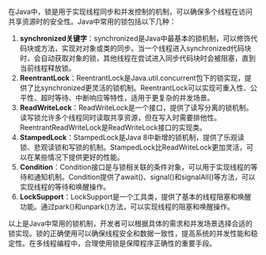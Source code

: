 在Java中，锁是用于实现线程同步和并发控制的机制，可以确保多个线程在访问共享资源时的安全性。Java中常用的锁包括以下几种：

1. **synchronized关键字**：synchronized是Java中最基本的锁机制，可以修饰代码块或方法，实现对对象或类的同步。当一个线程进入synchronized代码块时，会自动获取对象的锁，其他线程在尝试进入同步代码块时会被阻塞，直到当前线程释放锁。
2. **ReentrantLock**：ReentrantLock是Java.util.concurrent包下的锁实现，提供了比synchronized更灵活的锁机制。ReentrantLock可以实现可重入性、公平性、超时等待、中断响应等特性，适用于更复杂的并发场景。
3. **ReadWriteLock**：ReadWriteLock是一个接口，提供了读写分离的锁机制。读写锁允许多个线程同时读取共享资源，但在写入时需要排他性。ReentrantReadWriteLock是ReadWriteLock接口的实现类。
4. **StampedLock**：StampedLock是Java 8中新增的锁机制，提供了乐观读锁、悲观读锁和写锁的机制。StampedLock比ReadWriteLock更加灵活，可以在某些情况下提供更好的性能。
5. **Condition**：Condition接口是与锁相关联的条件对象，可以用于实现线程的等待和通知机制。Condition提供了await()、signal()和signalAll()等方法，可以实现线程的等待和唤醒操作。
6. **LockSupport**：LockSupport是一个工具类，提供了基本的线程阻塞和唤醒功能。通过park()和unpark()方法，可以实现线程的阻塞和唤醒操作。

以上是Java中常用的锁机制，开发者可以根据具体的需求和并发场景选择合适的锁实现。锁的正确使用可以确保线程安全和数据一致性，提高系统的并发性能和稳定性。在多线程编程中，合理使用锁是保障程序正确性的重要手段。
